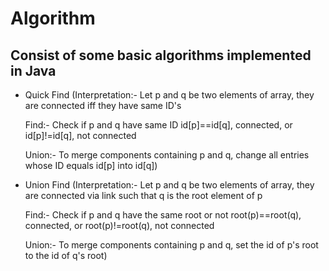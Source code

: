 # Algorithm
## Consist of some basic algorithms implemented in Java
- Quick Find
  (Interpretation:- Let p and q be two elements of array, they are connected iff they have same ID's
  
  Find:- Check if p and q have same ID
         id[p]==id[q], connected, or
         id[p]!=id[q], not connected
  
  Union:- To merge components containing p and q, change all entries whose ID equals id[p] into id[q])

- Union Find 
  (Interpretation:- Let p and q be two elements of array, they are connected via link such that q is the root element of p
  
  Find:- Check if p and q have the same root or not
         root(p)==root(q), connected, or
         root(p)!=root(q), not connected
         
  Union:- To merge components containing p and q, set the id of p's root to the id of q's root)
